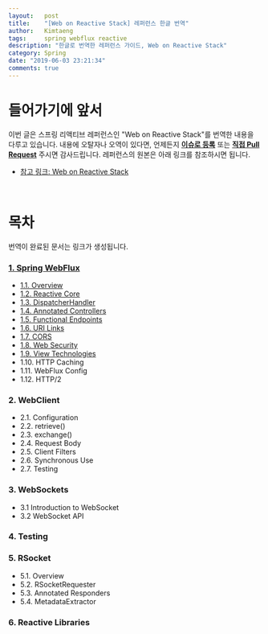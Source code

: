 ```yaml
---
layout:   post
title:    "[Web on Reactive Stack] 레퍼런스 한글 번역"
author:   Kimtaeng
tags: 	  spring webflux reactive
description: "한글로 번역한 레퍼런스 가이드, Web on Reactive Stack"
category: Spring
date: "2019-06-03 23:21:34"
comments: true
---
```


# 들어가기에 앞서
이번 글은 스프링 리액티브 레퍼런스인 "Web on Reactive Stack"를 번역한 내용을 다루고 있습니다. 내용에 오탈자나 오역이 있다면, 언제든지
<a href="https://github.com/madplay/madplay.github.io/issues" target="_blank" rel="nofollow">**이슈로 등록**</a> 또는
<a href="https://github.com/madplay/madplay.github.io/pulls" target="_blank" rel="nofollow">**직접 Pull Request**</a>
주시면 감사드립니다. 레퍼런스의 원본은 아래 링크를 참조하시면 됩니다.

- <a href="https://docs.spring.io/spring/docs/current/spring-framework-reference/web-reactive.html"
rel="nofollow" target="_blank" >참고 링크: Web on Reactive Stack</a>

<br>

# 목차
번역이 완료된 문서는 링크가 생성됩니다.

### <a href="/post/web-on-reactive-stack-spring-webflux" target="_blank">1. Spring WebFlux</a>
- <a href="/post/spring-webflux-references-overview" target="_blank">1.1. Overview</a>
- <a href="/post/spring-webflux-references-reactive-core" target="_blank">1.2. Reactive Core</a>
- <a href="/post/spring-webflux-references-dispatcherhandler" target="_blank">1.3. DispatcherHandler</a>
- <a href="/post/spring-webflux-references-annotated-controllers" target="_blank">1.4. Annotated Controllers</a>
- <a href="/post/spring-webflux-references-functional-endpoints" target="_blank">1.5. Functional Endpoints</a>
- <a href="/post/spring-webflux-references-url-links" target="_blank">1.6. URI Links</a>
- <a href="/post/spring-webflux-references-cors" target="_blank">1.7. CORS</a>
- <a href="/post/spring-webflux-references-web-security" target="_blank">1.8. Web Security</a>
- <a href="/post/spring-webflux-references-view-technologies" target="_blank">1.9. View Technologies</a>
- 1.10. HTTP Caching
- 1.11. WebFlux Config
- 1.12. HTTP/2

### 2. WebClient
- 2.1. Configuration
- 2.2. retrieve()
- 2.3. exchange()
- 2.4. Request Body
- 2.5. Client Filters
- 2.6. Synchronous Use
- 2.7. Testing

### 3. WebSockets
- 3.1 Introduction to WebSocket
- 3.2 WebSocket API

### 4. Testing

### 5. RSocket
- 5.1. Overview
- 5.2. RSocketRequester
- 5.3. Annotated Responders
- 5.4. MetadataExtractor

### 6. Reactive Libraries
